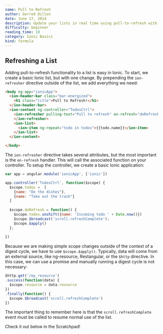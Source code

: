 ```yaml
---
name: Pull to Refresh
author: Gerred Dillon
date: June 17, 2014
description: Update your lists in real time using pull-to-refresh with the handy ion-refresher directive!
difficulty: beginner
reading_time: 10
category: Ionic Basics
kind: formula
---
```


## Refreshing a List

Adding pull-to-refresh functionality to a list is easy in Ionic. To start, we create a basic Ionic list, but with one change. By prepending the `ion-refresher` directive outside of the list, we add everything we need:

~~~html
<body ng-app="ionicApp">
  <ion-header-bar class="bar-energized">
    <h1 class="title">Pull to Refresh!</h1>
  </ion-header-bar>
  <ion-content ng-controller="TodosCtrl">
    <ion-refresher pulling-text="Pull to refresh" on-refresh="doRefresh()">
    </ion-refresher>
    <ion-list>
      <ion-item ng-repeat="todo in todos">{{todo.name}}</ion-item>
    </ion-list>     
  </ion-content>

</body>
~~~

The `ion-refresher` directive takes several attributes, but the most important is the `on-refresh` handler. This will call the associated function on your controller. To setup the controller, we create a basic Ionic application:

~~~js
var app = angular.module('ionicApp', ['ionic'])

app.controller('TodosCtrl', function($scope) {
  $scope.todos =  [
    {name: "Do the dishes"},
    {name: "Take out the trash"}
  ]
  
  $scope.doRefresh = function() {
    $scope.todos.unshift({name: 'Incoming todo ' + Date.now()})
    $scope.$broadcast('scroll.refreshComplete');
    $scope.$apply()
  };
  
})
~~~

Because we are making simple scope changes outside of the context of a digest cycle, we have to use `$scope.$apply()`. Typically, data will come from an external source, like ng-resource, Restangular, or the `$http` directive. In this case, we can use a promise and manually running a digest cycle is not necessary:

~~~js
$http.get('/my_resource')
.success(function(data) {
  $scope.resource = data.resource
})
.finally(function() {
  $scope.$broadcast('scroll.refreshComplete')
})
~~~

The important thing to remember here is that the `scroll.refreshComplete` event must be called to resume normal use of the list.

Check it out below in the Scratchpad!